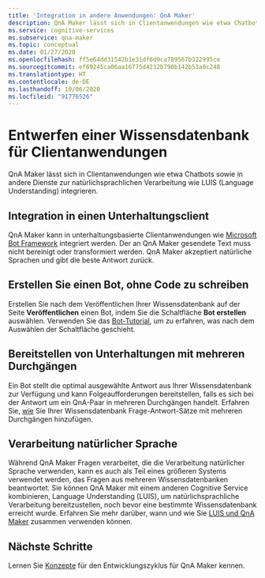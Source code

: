 ```yaml
---
title: 'Integration in andere Anwendungen: QnA Maker'
description: QnA Maker lässt sich in Clientanwendungen wie etwa Chatbots sowie in andere Dienste zur natürlichsprachlichen Verarbeitung wie LUIS (Language Understanding) integrieren.
ms.service: cognitive-services
ms.subservice: qna-maker
ms.topic: conceptual
ms.date: 01/27/2020
ms.openlocfilehash: ff5e64dd31542b1e31df6d9ca709567b322995ce
ms.sourcegitcommit: ef69245ca06aa16775d4232b790b142b53a0c248
ms.translationtype: HT
ms.contentlocale: de-DE
ms.lasthandoff: 10/06/2020
ms.locfileid: "91776526"
---
```

# <a name="design-knowledge-base-for-client-applications"></a>Entwerfen einer Wissensdatenbank für Clientanwendungen

QnA Maker lässt sich in Clientanwendungen wie etwa Chatbots sowie in andere Dienste zur natürlichsprachlichen Verarbeitung wie LUIS (Language Understanding) integrieren.

## <a name="integration-with-a-conversational-client"></a>Integration in einen Unterhaltungsclient

QnA Maker kann in unterhaltungsbasierte Clientanwendungen wie [Microsoft Bot Framework](https://dev.botframework.com/) integriert werden. Der an QnA Maker gesendete Text muss nicht bereinigt oder transformiert werden. QnA Maker akzeptiert natürliche Sprachen und gibt die beste Antwort zurück.

## <a name="create-a-bot-without-writing-any-code"></a>Erstellen Sie einen Bot, ohne Code zu schreiben

Erstellen Sie nach dem Veröffentlichen Ihrer Wissensdatenbank auf der Seite **Veröffentlichen** einen Bot, indem Sie die Schaltfläche **Bot erstellen** auswählen. Verwenden Sie das [Bot-Tutorial](../Quickstarts/create-publish-knowledge-base.md), um zu erfahren, was nach dem Auswählen der Schaltfläche geschieht.

## <a name="providing-multi-turn-conversations"></a>Bereitstellen von Unterhaltungen mit mehreren Durchgängen

Ein Bot stellt die optimal ausgewählte Antwort aus Ihrer Wissensdatenbank zur Verfügung und kann Folgeaufforderungen bereitstellen, falls es sich bei der Antwort um ein QnA-Paar in mehreren Durchgängen handelt. Erfahren Sie, [wie](../how-to/multiturn-conversation.md) Sie Ihrer Wissensdatenbank Frage-Antwort-Sätze mit mehreren Durchgängen hinzufügen.

## <a name="natural-language-processing"></a>Verarbeitung natürlicher Sprache

Während QnA Maker Fragen verarbeitet, die die Verarbeitung natürlicher Sprache verwenden, kann es auch als Teil eines größeren Systems verwendet werden, das Fragen aus mehreren Wissensdatenbanken beantwortet. Sie können QnA Maker mit einem anderen Cognitive Service kombinieren, Language Understanding (LUIS), um natürlichsprachliche Verarbeitung bereitzustellen, noch bevor eine bestimmte Wissensdatenbank erreicht wurde. Erfahren Sie mehr darüber, wann und wie Sie [LUIS und QnA Maker](../../luis/choose-natural-language-processing-service.md?toc=/azure/cognitive-services/qnamaker/toc.json) zusammen verwenden können.

## <a name="next-steps"></a>Nächste Schritte

Lernen Sie [Konzepte](development-lifecycle-knowledge-base.md) für den Entwicklungszyklus für QnA Maker kennen.